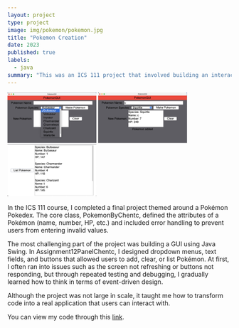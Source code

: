 ```yaml
---
layout: project
type: project
image: img/pokemon/pokemon.jpg
title: "Pokemon Creation"
date: 2023
published: true
labels:
  - java
summary: "This was an ICS 111 project that involved building an interactive interface."
---
```


<div class="text-center p-4">
  <img width="200px" src="../img/pokemon/pokemon1.png" class="img-thumbnail" >
  <img width="200px" src="../img/pokemon/pokemon2.png" class="img-thumbnail" >
  <img width="200px" src="../img/pokemon/pokemon3.png" class="img-thumbnail" >
</div>

In the ICS 111 course, I completed a final project themed around a Pokémon Pokedex. The core class, PokemonByChentc, defined the attributes of a Pokémon (name, number, HP, etc.) and included error handling to prevent users from entering invalid values.

The most challenging part of the project was building a GUI using Java Swing. In Assignment12PanelChentc, I designed dropdown menus, text fields, and buttons that allowed users to add, clear, or list Pokémon. At first, I often ran into issues such as the screen not refreshing or buttons not responding, but through repeated testing and debugging, I gradually learned how to think in terms of event-driven design.

Although the project was not large in scale, it taught me how to transform code into a real application that users can interact with.

You can view my code through this [link](https://github.com/chentcthomas/pokemon.git).
